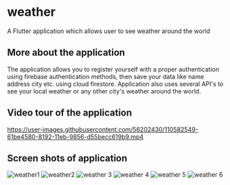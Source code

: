 # weather

A Flutter application which allows user to see weather around the world

## More about the application

The application allows you to register yourself with a proper authentication using firebase authentication methods, then save your data like name address city etc. using cloud firestore. Application also uses several API's to see your local weather or any other city's weather around the world.

## Video tour of the application

https://user-images.githubusercontent.com/56202430/110582549-61be4580-8192-11eb-9856-d55becc619b9.mp4

## Screen shots of application

![weather1](https://user-images.githubusercontent.com/56202430/110585260-92a07980-8196-11eb-82ff-ebf6d2ea25fb.jpeg)
![weather2](https://user-images.githubusercontent.com/56202430/110584842-e068b200-8195-11eb-9b85-80d2fb089aec.jpeg)
![weather 3](https://user-images.githubusercontent.com/56202430/110584843-e1014880-8195-11eb-9acc-7e902c1e90a4.jpeg)
![weather 4](https://user-images.githubusercontent.com/56202430/110584845-e1014880-8195-11eb-81de-ded1b65ba2cd.jpeg)
![weather 5](https://user-images.githubusercontent.com/56202430/110584847-e199df00-8195-11eb-88db-ab67623e39d4.jpeg)
![weather 6](https://user-images.githubusercontent.com/56202430/110584849-e199df00-8195-11eb-8bd9-511e6c1b50e0.jpeg)
